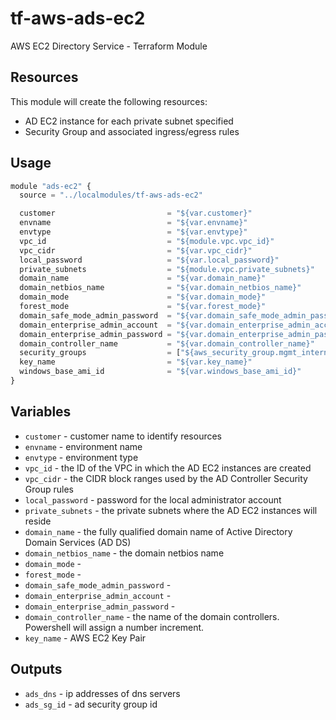 tf-aws-ads-ec2
==============

AWS EC2 Directory Service - Terraform Module

Resources
---------

This module will create the following resources:

- AD EC2 instance for each private subnet specified
- Security Group and associated ingress/egress rules

Usage
-----

```js
module "ads-ec2" {
  source = "../localmodules/tf-aws-ads-ec2"

  customer                         = "${var.customer}"
  envname                          = "${var.envname}"
  envtype                          = "${var.envtype}"
  vpc_id                           = "${module.vpc.vpc_id}"
  vpc_cidr                         = "${var.vpc_cidr}"
  local_password                   = "${var.local_password}"
  private_subnets                  = "${module.vpc.private_subnets}"
  domain_name                      = "${var.domain_name}"
  domain_netbios_name              = "${var.domain_netbios_name}"
  domain_mode                      = "${var.domain_mode}"
  forest_mode                      = "${var.forest_mode}"
  domain_safe_mode_admin_password  = "${var.domain_safe_mode_admin_password}"
  domain_enterprise_admin_account  = "${var.domain_enterprise_admin_account}"
  domain_enterprise_admin_password = "${var.domain_enterprise_admin_password}"
  domain_controller_name           = "${var.domain_controller_name}"
  security_groups                  = ["${aws_security_group.mgmt_internal.id}"]
  key_name                         = "${var.key_name}"
  windows_base_ami_id              = "${var.windows_base_ami_id}"
}
```

Variables
---------

- `customer`             - customer name to identify resources
- `envname`              - environment name
- `envtype`              - environment type
- `vpc_id`               - the ID of the VPC in which the AD EC2 instances are created
- `vpc_cidr`             - the CIDR block ranges used by the AD Controller Security Group rules
- `local_password`       - password for the local administrator account
- `private_subnets`      - the private subnets where the AD EC2 instances will reside
- `domain_name`          - the fully qualified domain name of Active Directory Domain Services (AD DS)
- `domain_netbios_name`  - the domain netbios name
- `domain_mode`          - 
- `forest_mode`          -
- `domain_safe_mode_admin_password` -
- `domain_enterprise_admin_account` -
- `domain_enterprise_admin_password` -
- `domain_controller_name` - the name of the domain controllers. Powershell will assign a number increment.
- `key_name`             - AWS EC2 Key Pair

Outputs
-------

- `ads_dns`                 - ip addresses of dns servers
- `ads_sg_id`               - ad security group id
